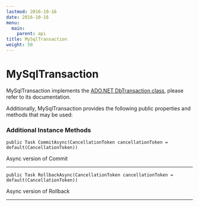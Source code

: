 ```yaml
---
lastmod: 2016-10-16
date: 2016-10-16
menu:
  main:
    parent: api
title: MySqlTransaction
weight: 50
---
```


MySqlTransaction
==================

MySqlTransaction implements the [ADO.NET DbTransaction class](https://docs.microsoft.com/en-us/dotnet/core/api/system.data.common.dbtransaction),
please refer to its documentation.

Additionally, MySqlTransaction provides the following public properties and methods that may be used:

### Additional Instance Methods

`public Task CommitAsync(CancellationToken cancellationToken = default(CancellationToken))`

Async version of Commit
***
`public Task RollbackAsync(CancellationToken cancellationToken = default(CancellationToken))`

Async version of Rollback
***